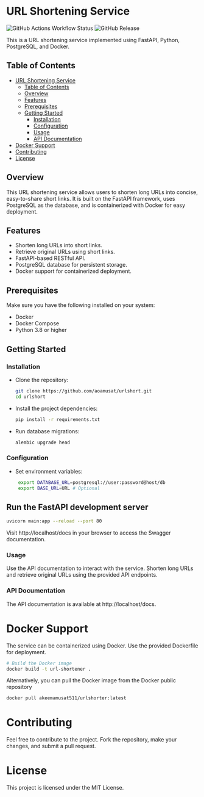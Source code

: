 # URL Shortening Service

![GitHub Actions Workflow Status](https://img.shields.io/github/actions/workflow/status/aoamusat/urlshort/create-release.yml) ![GitHub Release](https://img.shields.io/github/v/release/aoamusat/urlshort)

This is a URL shortening service implemented using FastAPI, Python, PostgreSQL, and Docker.

## Table of Contents

- [URL Shortening Service](#url-shortening-service)
  - [Table of Contents](#table-of-contents)
  - [Overview](#overview)
  - [Features](#features)
  - [Prerequisites](#prerequisites)
  - [Getting Started](#getting-started)
    - [Installation](#installation)
    - [Configuration](#configuration)
    - [Usage](#usage)
    - [API Documentation](#api-documentation)
- [Docker Support](#docker-support)
- [Contributing](#contributing)
- [License](#license)

## Overview

This URL shortening service allows users to shorten long URLs into concise, easy-to-share short links. It is built on the FastAPI framework, uses PostgreSQL as the database, and is containerized with Docker for easy deployment.

## Features

- Shorten long URLs into short links.
- Retrieve original URLs using short links.
- FastAPI-based RESTful API.
- PostgreSQL database for persistent storage.
- Docker support for containerized deployment.

## Prerequisites

Make sure you have the following installed on your system:

- Docker
- Docker Compose
- Python 3.8 or higher

## Getting Started

### Installation

- Clone the repository:

   ```bash
   git clone https://github.com/aoamusat/urlshort.git
   cd urlshort
   ```
- Install the project dependencies:

   ```bash
   pip install -r requirements.txt
   ```

- Run database migrations:

   ```bash
   alembic upgrade head
   ```
### Configuration


- Set environment variables:

   ```bash
    export DATABASE_URL=postgresql://user:password@host/db
    export BASE_URL=URL # Optional
    ```

## Run the FastAPI development server
```bash
uvicorn main:app --reload --port 80
```
Visit http://localhost/docs in your browser to access the Swagger documentation.

### Usage
Use the API documentation to interact with the service.
Shorten long URLs and retrieve original URLs using the provided API endpoints.
### API Documentation
The API documentation is available at http://localhost/docs.


# Docker Support
The service can be containerized using Docker. Use the provided Dockerfile for deployment.

```bash
# Build the Docker image
docker build -t url-shortener .
```

Alternatively, you can pull the Docker image from the Docker public repository
```bash
docker pull akeemamusat511/urlshorter:latest
```

# Contributing
Feel free to contribute to the project. Fork the repository, make your changes, and submit a pull request.

# License
This project is licensed under the MIT License.